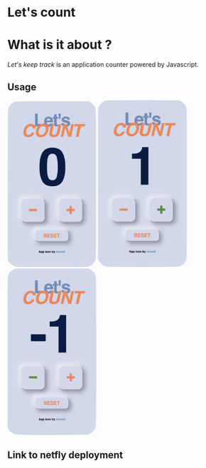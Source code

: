 # Let's count

# What is it about ?
<em>Let's keep track</em> is an application counter powered by Javascript. 

## Usage 
<p float=left>
<img src='images/zero.png' width=200px>
<img src='images/plus_one.png' width=200px>
<img src='images/minus_one.png' width=200px>
</p>

## Link to netfly deployment